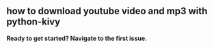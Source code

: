 ## how to download youtube video and mp3 with python-kivy 



**Ready to get started? Navigate to the first issue.**
